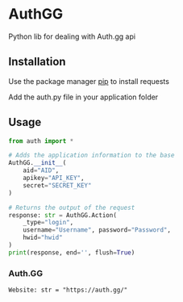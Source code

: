 # AuthGG

Python lib for dealing with Auth.gg api

## Installation

Use the package manager [pip](https://pip.pypa.io/en/stable/) to install requests

Add the auth.py file in your application folder

## Usage

```python
from auth import *

# Adds the application information to the base
AuthGG.__init__(
    aid="AID",
    apikey="API_KEY",
    secret="SECRET_KEY"
)

# Returns the output of the request
response: str = AuthGG.Action(
    _type="login",
    username="Username", password="Password",
    hwid="hwid"
)
print(response, end='', flush=True)
```

### Auth.GG
```
Website: str = "https://auth.gg/"

